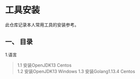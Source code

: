 # 工具安装
此仓库记录本人常用工具的安装参考。

## 一、 目录
1.语言  
> 1.1 安装OpenJDK13 Centos  
> 1.2 安装OpenJDK13 Windows
> 1.3 安装Golang1.13.4 Centos





